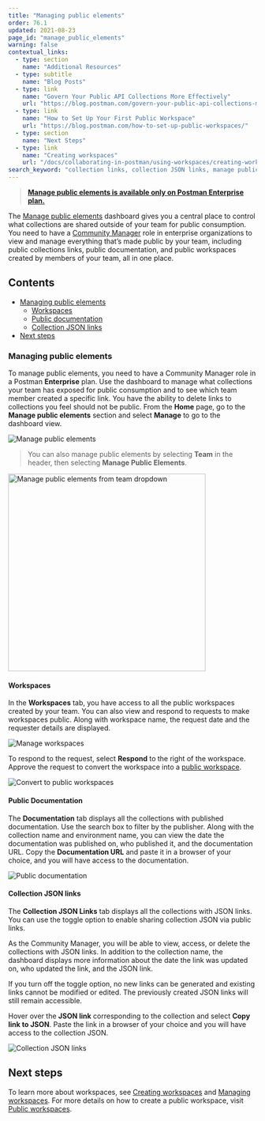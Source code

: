```yaml
---
title: "Managing public elements"
order: 76.1
updated: 2021-08-23
page_id: "manage_public_elements"
warning: false
contextual_links:
  - type: section
    name: "Additional Resources"
  - type: subtitle
    name: "Blog Posts"
  - type: link
    name: "Govern Your Public API Collections More Effectively"
    url: "https://blog.postman.com/govern-your-public-api-collections-more-effectively/"
  - type: link
    name: "How to Set Up Your First Public Workspace"
    url: "https://blog.postman.com/how-to-set-up-public-workspaces/"
  - type: section
    name: "Next Steps"
  - type: link
    name: "Creating workspaces"
    url: "/docs/collaborating-in-postman/using-workspaces/creating-workspaces/"
search_keyword: "collection links, collection JSON links, manage public elements, public documentation, public workspaces"
---
```


> **[Manage public elements is available only on Postman Enterprise plan.](https://www.postman.com/pricing/)**

The [Manage public elements](https://blog.postman.com/govern-your-public-api-collections-more-effectively/) dashboard gives you a central place to control what collections are shared outside of your team for public consumption. You need to have a [Community Manager](/docs/collaborating-in-postman/roles-and-permissions/#team-roles) role in enterprise organizations to view and manage everything that’s made public by your team, including public collections links, public documentation, and public workspaces created by members of your team, all in one place.

## Contents

* [Managing public elements](#managing-public-elements)
    * [Workspaces](#workspaces)
    * [Public documentation](#public-documentation)
    * [Collection JSON links](#collection-json-links)
* [Next steps](#next-steps)

### Managing public elements

To manage public elements, you need to have a Community Manager role in a Postman **Enterprise** plan. Use the dashboard to manage what collections your team has exposed for public consumption and to see which team member created a specific link. You have the ability to delete links to collections you feel should not be public. From the **Home** page, go to the **Manage public elements** section and select **Manage** to go to the dashboard view.

<img alt="Manage public elements" src="https://assets.postman.com/postman-docs/manage-public-elements.jpg"/>

> You can also manage public elements by selecting **Team** in the header, then selecting **Manage Public Elements**.

<img alt="Manage public elements from team dropdown" src="https://assets.postman.com/postman-docs/manage-public-elements-option-from-team-dropdown.jpg" height="400px"/>

#### Workspaces

In the **Workspaces** tab, you have access to all the public workspaces created by your team. You can also view and respond to requests to make workspaces public. Along with workspace name, the request date and the requester details are displayed.

<img alt="Manage workspaces" src="https://assets.postman.com/postman-docs/manage-workspaces.jpg"/>

To respond to the request, select **Respond** to the right of the workspace. Approve the request to convert the workspace into a [public workspace](/docs/collaborating-in-postman/using-workspaces/public-workspaces/).

<img alt="Convert to public workspaces" src="https://assets.postman.com/postman-docs/request-visibility-public-workspace.jpg"/>

#### Public Documentation

The **Documentation** tab displays all the collections with published documentation. Use the search box to filter by the publisher. Along with the collection name and environment name, you can view the date the documentation was published on, who published it, and the documentation URL. Copy the **Documentation URL** and paste it in a browser of your choice, and you will have access to the documentation.

<img alt="Public documentation" src="https://assets.postman.com/postman-docs/public-documentation.jpg"/>

#### Collection JSON links

The **Collection JSON Links** tab displays all the collections with JSON links. You can use the toggle option to enable sharing collection JSON via public links.

As the Community Manager, you will be able to view, access, or delete the collections with JSON links. In addition to the collection name, the dashboard displays more information about the date the link was updated on, who updated the link, and the JSON link.

If you turn off the toggle option, no new links can be generated and existing links cannot be modified or edited. The previously created JSON links will still remain accessible.

Hover over the **JSON link** corresponding to the collection and select **Copy link to JSON**. Paste the link in a browser of your choice and you will have access to the collection JSON.

<img alt="Collection JSON links" src="https://assets.postman.com/postman-docs/collection-json-links.jpg"/>

## Next steps

To learn more about workspaces, see [Creating workspaces](/docs/collaborating-in-postman/using-workspaces/creating-workspaces/) and [Managing workspaces](/docs/collaborating-in-postman/using-workspaces/managing-workspaces/). For more details on how to create a public workspace, visit [Public workspaces](/docs/collaborating-in-postman/using-workspaces/public-workspaces/).
